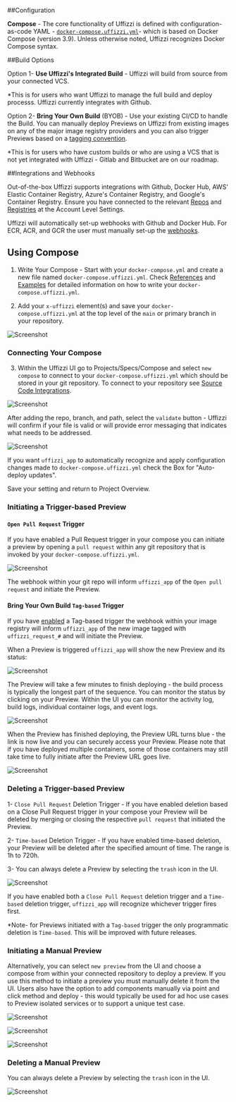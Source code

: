 ##Configuration

**Compose**  - The core functionality of Uffizzi is defined with configuration-as-code YAML - [`docker-compose.uffizzi.yml`](references/compose-spec.md)- which is based on Docker Compose (version 3.9).  Unless otherwise noted, Uffizzi recognizes Docker Compose syntax.


##Build Options

Option 1- **Use Uffizzi's Integrated Build** - Uffizzi will build from source from your connected VCS.

   *This is for users who want Uffizzi to manage the full build and deploy processs.  Uffizzi currently integrates with Github.
   
Option 2- **Bring Your Own Build** (BYOB) - Use your existing CI/CD to handle the Build. You can manually deploy Previews on Uffizzi from existing images on any of the major image registry providers and you can also trigger Previews based on a [tagging convention](engineeringblog/ci-cd-registry.md).
     
   *This is for users who have custom builds or who are using a VCS that is not yet integrated with Uffizzi - Gitlab and Bitbucket are on our roadmap.

##Integrations and Webhooks

Out-of-the-box Uffizzi supports integrations with Github, Docker Hub, AWS' Elastic Container Registry, Azure's Container Registry, and Google's Container Registry.  Ensure you have connected to the relevant [Repos](guides/git-integrations.md) and [Registries](guides/container-registry-integrations.md) at the Account Level Settings.  

Uffizzi will automatically set-up webhooks with Github and Docker Hub.  For ECR, ACR, and GCR the user must manually set-up the [webhooks](config/container-registry-integrations.md).

## Using Compose

1. Write Your Compose - Start with your `docker-compose.yml` and create a new file named `docker-compose.uffizzi.yml`.  Check [References](references/compose-spec.md) and [Examples](references/example-compose.md) for detailed information on how to write your `docker-compose.uffizzi.yml`.  


2. Add your `x-uffizzi` element(s) and save your `docker-compose.uffizzi.yml` at the top level of the `main` or primary branch in your repository.  

![Screenshot](assets/images/compose-in-git.png)

### Connecting Your Compose

3. Within the Uffizzi UI go to Projects/Specs/Compose and select `new compose` to connect to your `docker-compose.uffizzi.yml` which should be stored in your git repository.  To connect to your repository see [Source Code Integrations](config/git-integrations.md).

![Screenshot](assets/images/compose-one.png)

After adding the repo, branch, and path, select the `validate` button - Uffizzi will confirm if your file is valid or will provide error messaging that indicates what needs to be addressed.

![Screenshot](assets/images/add-compose.png)

If you want `uffizzi_app` to automatically recognize and apply configuration changes made to `docker-compose.uffizzi.yml` check the Box for "Auto-deploy updates".

Save your setting and return to Project Overview.

### Initiating a Trigger-based Preview

#### `Open Pull Request` Trigger 
 If you have enabled a Pull Request trigger in your compose you can initiate a preview by opening a `pull request` within any git repository that is invoked by your `docker-compose.uffizzi.yml`.

![Screenshot](assets/images/open-pr.png)

The webhook within your git repo will inform `uffizzi_app` of the `Open pull request` and initiate the Preview.

#### Bring Your Own Build `Tag-based` Trigger
 If you have [enabled](engineeringblog/ci-cd-registry.md) a Tag-based trigger the webhook within your image registry will inform `uffizzi_app` of the new image tagged with `uffizzi_request_#` and will initiate the Preview.

When a Preview is triggered `uffizzi_app` will show the new Preview and its status:

![Screenshot](assets/images/initiated-preview.png)

The Preview will take a few minutes to finish deploying - the build process is typically the longest part of the sequence.  You can monitor the status by clicking on your Preview.  Within the UI you can monitor the activity log, build logs, individual container logs, and event logs.

![Screenshot](assets/images/preview-status.png)


When the Preview has finished deploying, the Preview URL turns blue - the link is now live and you can securely access your Preview.  Please note that if you have deployed multiple containers, some of those containers may still take time to fully initiate after the Preview URL goes live.

![Screenshot](assets/images/preview-link-live.png)

### Deleting a Trigger-based Preview

1- `Close Pull Request` Deletion Trigger - If you have enabled deletion based on a Close Pull Request trigger in your compose your Preview will be deleted by merging or closing the respective `pull request` that initiated the Preview.

2- `Time-based` Deletion Trigger - If you have enabled time-based deletion, your Preview will be deleted after the specified amount of time. The range is 1h to 720h.

3- You can always delete a Preview by selecting the `trash` icon in the UI.

![Screenshot](assets/images/delete.png)

If you have enabled both a `Close Pull Request` deletion trigger and a `Time-based` deletion trigger, `uffizzi_app` will recognize whichever trigger fires first.

*Note- for Previews initiated with a `Tag-based` trigger the only programmatic deletion is `Time-based`.  This will be improved with future releases.

### Initiating a Manual Preview

Alternatively, you can select `new preview` from the UI and choose a compose from within your connected repository to deploy a preview.  If you use this method to initiate a preview you must manually delete it from the UI.  Users also have the option to add components manually via point and click method and deploy - this would typically be used for ad hoc use cases to Preview isolated services or to support a unique test case.

![Screenshot](assets/images/compose-two.png)

![Screenshot](assets/images/compose-three.png)

![Screenshot](assets/images/compose-four.png)


### Deleting a Manual Preview

You can always delete a Preview by selecting the `trash` icon in the UI.

![Screenshot](assets/images/delete.png)
